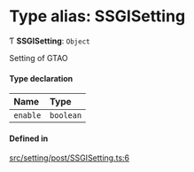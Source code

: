 # Type alias: SSGISetting

Ƭ **SSGISetting**: `Object`

Setting of GTAO

#### Type declaration

| Name | Type |
| :------ | :------ |
| `enable` | `boolean` |

#### Defined in

[src/setting/post/SSGISetting.ts:6](https://github.com/Orillusion/orillusion/blob/main/src/setting/post/SSGISetting.ts#L6)
